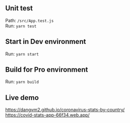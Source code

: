 ## Unit test
Path: `/src/App.test.js`
<br />
Run: `yarn test`

## Start in Dev environment
Run: `yarn start`

## Build for Pro environment
Run: `yarn build`

## Live demo
https://dangvm2.github.io/coronavirus-stats-by-country/
<br />
https://covid-stats-app-66f34.web.app/
